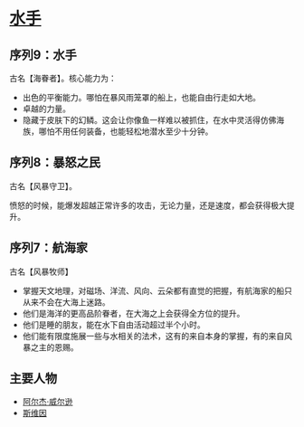 # [水手](../途径/水手.md)

## 序列9：水手

古名【海眷者】。核心能力为：

+ 出色的平衡能力。哪怕在暴风雨笼罩的船上，也能自由行走如大地。
+ 卓越的力量。
+ 隐藏于皮肤下的幻鳞。这会让你像鱼一样难以被抓住，在水中灵活得仿佛海族，哪怕不用任何装备，也能轻松地潜水至少十分钟。

## 序列8：暴怒之民

古名【风暴守卫】。

愤怒的时候，能爆发超越正常许多的攻击，无论力量，还是速度，都会获得极大提升。

## 序列7：航海家

古名【风暴牧师】

+ 掌握天文地理，对磁场、洋流、风向、云朵都有直觉的把握，有航海家的船只从来不会在大海上迷路。
+ 他们是海洋的更高品阶眷者，在大海之上会获得全方位的提升。
+ 他们是睡的朋友，能在水下自由活动超过半个小时。
+ 他们能有限度施展一些与水相关的法术，这有的来自本身的掌握，有的来自风暴之主的恩赐。

## 主要人物

+ [阿尔杰·威尔逊](../人物/阿尔杰·威尔逊.md)
+ [斯维因](../龙套/斯维因.md)
